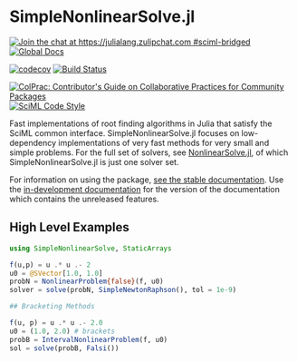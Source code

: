 # SimpleNonlinearSolve.jl

[![Join the chat at https://julialang.zulipchat.com #sciml-bridged](https://img.shields.io/static/v1?label=Zulip&message=chat&color=9558b2&labelColor=389826)](https://julialang.zulipchat.com/#narrow/stream/279055-sciml-bridged)
[![Global Docs](https://img.shields.io/badge/docs-SciML-blue.svg)](https://docs.sciml.ai/NonlinearSolve/stable/)

[![codecov](https://codecov.io/gh/SciML/NonlinearSolve.jl/branch/master/graph/badge.svg)](https://codecov.io/gh/SciML/NonlinearSolve.jl)
[![Build Status](https://github.com/SciML/NonlinearSolve.jl/workflows/CI/badge.svg)](https://github.com/SciML/NonlinearSolve.jl/actions?query=workflow%3ACI)

[![ColPrac: Contributor's Guide on Collaborative Practices for Community Packages](https://img.shields.io/badge/ColPrac-Contributor's%20Guide-blueviolet)](https://github.com/SciML/ColPrac)
[![SciML Code Style](https://img.shields.io/static/v1?label=code%20style&message=SciML&color=9558b2&labelColor=389826)](https://github.com/SciML/SciMLStyle)

Fast implementations of root finding algorithms in Julia that satisfy the SciML common interface.
SimpleNonlinearSolve.jl focuses on low-dependency implementations of very fast methods for
very small and simple problems. For the full set of solvers, see 
[NonlinearSolve.jl](https://github.com/SciML/NonlinearSolve.jl), of which
SimpleNonlinearSolve.jl is just one solver set.

For information on using the package,
[see the stable documentation](https://docs.sciml.ai/NonlinearSolve/stable/). Use the
[in-development documentation](https://docs.sciml.ai/NonlinearSolve/dev/) for the version of
the documentation which contains the unreleased features.

## High Level Examples

```julia
using SimpleNonlinearSolve, StaticArrays

f(u,p) = u .* u .- 2
u0 = @SVector[1.0, 1.0]
probN = NonlinearProblem{false}(f, u0)
solver = solve(probN, SimpleNewtonRaphson(), tol = 1e-9)

## Bracketing Methods

f(u, p) = u .* u .- 2.0
u0 = (1.0, 2.0) # brackets
probB = IntervalNonlinearProblem(f, u0)
sol = solve(probB, Falsi())
```
